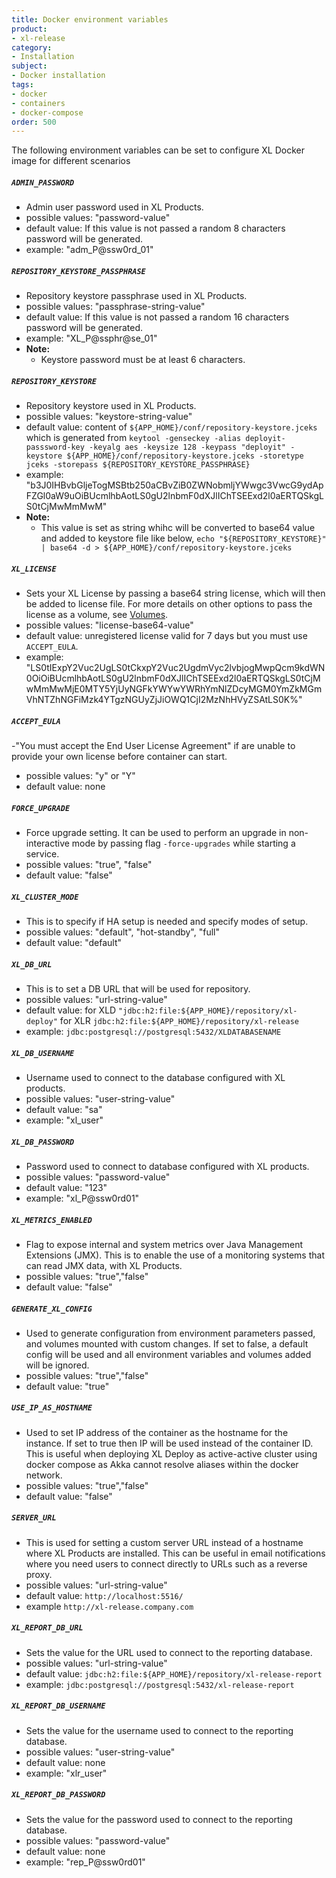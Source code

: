 ```yaml
---
title: Docker environment variables
product:
- xl-release
category:
- Installation
subject:
- Docker installation
tags:
- docker
- containers
- docker-compose
order: 500
---
```


The following environment variables can be set to configure XL Docker image for different scenarios

##### `ADMIN_PASSWORD`
- Admin user password used in XL Products.
- possible values: "password-value"
- default value: If this value is not passed a random 8 characters password will be generated.
- example: "adm_P@ssw0rd_01"

##### `REPOSITORY_KEYSTORE_PASSPHRASE`
- Repository keystore passphrase used in XL Products.
- possible values: "passphrase-string-value"
- default value: If this value is not passed a random 16 characters password will be generated.
- example: "XL_P@ssphr@se_01"
- **Note:**
    - Keystore password must be at least 6 characters.

##### `REPOSITORY_KEYSTORE`
- Repository keystore used in XL Products.
- possible values: "keystore-string-value"
- default value: content of `${APP_HOME}/conf/repository-keystore.jceks` which is generated from `keytool -genseckey -alias deployit-passsword-key -keyalg aes -keysize 128 -keypass "deployit" -keystore ${APP_HOME}/conf/repository-keystore.jceks -storetype jceks -storepass ${REPOSITORY_KEYSTORE_PASSPHRASE}`
- example: "b3J0IHBvbGljeTogMSBtb250aCBvZiB0ZWNobmljYWwgc3VwcG9ydApFZGl0aW9uOiBUcmlhbAotLS0gU2lnbmF0dXJlIChTSEExd2l0aERTQSkgLS0tCjMwMmMwM"
- **Note:**    
    - This value is set as string whihc will be converted to base64 value and added to keystore file like below,
`echo "${REPOSITORY_KEYSTORE}" | base64 -d > ${APP_HOME}/conf/repository-keystore.jceks`

##### `XL_LICENSE`
- Sets your XL License by passing a base64 string license, which will then be added to license file. For more details on other options to pass the license as a volume, see [Volumes](##).
- possible values: "license-base64-value"
- default value: unregistered license valid for 7 days but you must use `ACCEPT_EULA`.
- example: "LS0tIExpY2Vuc2UgLS0tCkxpY2Vuc2UgdmVyc2lvbjogMwpQcm9kdWN0OiOiBUcmlhbAotLS0gU2lnbmF0dXJlIChTSEExd2l0aERTQSkgLS0tCjMwMmMwMjE0MTY5YjUyNGFkYWYwYWRhYmNlZDcyMGM0YmZkMGmVhNTZhNGFiMzk4YTgzNGUyZjJiOWQ1CjI2MzNhHVyZSAtLS0K%"

##### `ACCEPT_EULA`
-"You must accept the End User License Agreement" if are unable to provide your own license before container can start.
- possible values: "y" or "Y"
- default value: none

##### `FORCE_UPGRADE`
- Force upgrade setting. It can be used to perform an upgrade in non-interactive mode by passing flag `-force-upgrades` while  starting a service.
- possible values: "true", "false"
- default value: "false"

##### `XL_CLUSTER_MODE`
- This is to specify if HA setup is needed and specify modes of setup.
- possible values: "default", "hot-standby", "full"
- default value: "default"

##### `XL_DB_URL`
- This is to set a DB URL that will be used for repository.
- possible values: "url-string-value"
- default value: for XLD `"jdbc:h2:file:${APP_HOME}/repository/xl-deploy"`
                 for XLR `jdbc:h2:file:${APP_HOME}/repository/xl-release`
- example: `jdbc:postgresql://postgresql:5432/XLDATABASENAME`

##### `XL_DB_USERNAME`
- Username used to connect to the database configured with XL products.
- possible values: "user-string-value"
- default value: "sa"
- example: "xl_user"

##### `XL_DB_PASSWORD`
- Password used to connect to database configured with XL products.
- possible values: "password-value"
- default value: "123"
- example: "xl_P@ssw0rd01"

##### `XL_METRICS_ENABLED`
- Flag to expose internal and system metrics over Java Management Extensions (JMX). This is to enable the use of a monitoring systems that can read JMX data, with XL Products.
- possible values: "true","false"
- default value: "false"

##### `GENERATE_XL_CONFIG`
- Used to generate configuration from environment parameters passed, and volumes mounted with custom changes. If set to false, a default config will be used and all environment variables and volumes added will be ignored.
- possible values: "true","false"
- default value: "true"

##### `USE_IP_AS_HOSTNAME`
- Used to set IP address of the container as the hostname for the instance. If set to true then IP will be used instead of the container ID. This is useful when deploying XL Deploy as active-active cluster using docker compose as Akka cannot resolve aliases within the docker network.
- possible values: "true","false"
- default value: "false"

##### `SERVER_URL`
- This is used for setting a custom server URL instead of a hostname where XL Products are installed. This can be useful in email notifications where you need users to connect directly to URLs such as a reverse proxy.
- possible values: "url-string-value"
- default value: `http://localhost:5516/`
- example `http://xl-release.company.com`

##### `XL_REPORT_DB_URL`
- Sets the value for the URL used to connect to the reporting database.
- possible values: "url-string-value"
- default value: `jdbc:h2:file:${APP_HOME}/repository/xl-release-report`
- example: `jdbc:postgresql://postgresql:5432/xl-release-report`

##### `XL_REPORT_DB_USERNAME`
- Sets the value for the username used to connect to the reporting database.
- possible values: "user-string-value"
- default value: none
- example: "xlr_user"

##### `XL_REPORT_DB_PASSWORD`
- Sets the value for the password used to connect to the reporting database.
- possible values: "password-value"
- default value: none
- example: "rep_P@ssw0rd01"

